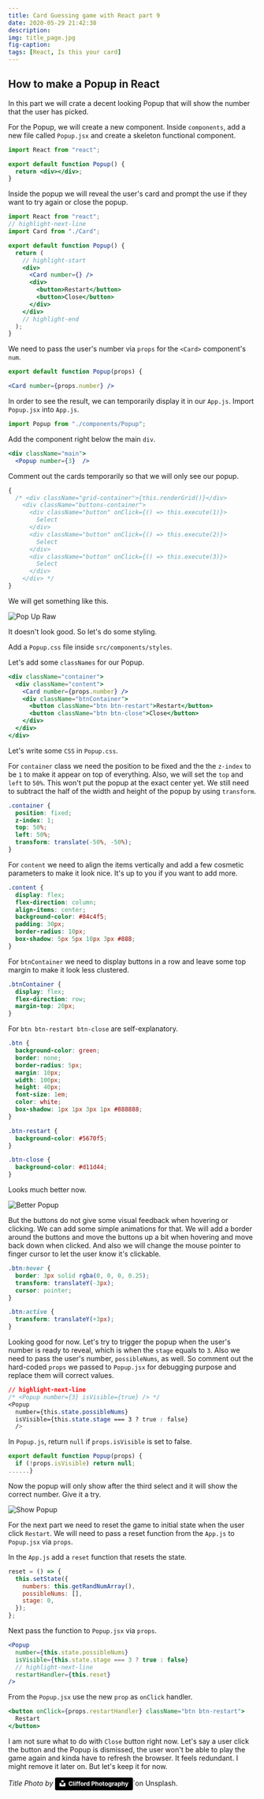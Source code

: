 ```yaml
---
title: Card Guessing game with React part 9
date: 2020-05-29 21:42:38
description:
img: title_page.jpg
fig-caption:
tags: [React, Is this your card]
---
```


## How to make a Popup in React

In this part we will crate a decent looking Popup that will show the number that the user has picked.

For the Popup, we will create a new component. Inside `components`, add a new file called `Popup.jsx` and create a skeleton functional component.

```jsx
import React from "react";

export default function Popup() {
  return <div></div>;
}
```

Inside the popup we will reveal the user's card and prompt the use if they want to try again or close the popup.

```jsx
import React from "react";
// highlight-next-line
import Card from "./Card";

export default function Popup() {
  return (
    // highlight-start
    <div>
      <Card number={} />
      <div>
        <button>Restart</button>
        <button>Close</button>
      </div>
    </div>
    // highlight-end
  );
}
```

We need to pass the user's number via `props` for the `<Card>` component's `num`.

```jsx
export default function Popup(props) {
```

```jsx
<Card number={props.number} />
```

In order to see the result, we can temporarily display it in our `App.js`. Import `Popup.jsx` into `App.js`.

```jsx
import Popup from "./components/Popup";
```

Add the component right below the main `div`.

```jsx
<div className="main">
  <Popup number={3}  />
```

Comment out the cards temporarily so that we will only see our popup.

```jsx
{
  /* <div className="grid-container">{this.renderGrid()}</div>
    <div className="buttons-container">
      <div className="button" onClick={() => this.execute(1)}>
        Select
      </div>
      <div className="button" onClick={() => this.execute(2)}>
        Select
      </div>
      <div className="button" onClick={() => this.execute(3)}>
        Select
      </div>
    </div> */
}
```

We will get something like this.

![Pop Up Raw](./pop_up_raw.png)

It doesn't look good. So let's do some styling.

Add a `Popup.css` file inside `src/components/styles`.

Let's add some `classNames` for our Popup.

```jsx
<div className="container">
  <div className="content">
    <Card number={props.number} />
    <div className="btnContainer">
      <button className="btn btn-restart">Restart</button>
      <button className="btn btn-close">Close</button>
    </div>
  </div>
</div>
```

Let's write some `CSS` in `Popup.css`.

For `container` class we need the position to be fixed and the the `z-index` to be `1` to make it appear on top of everything. Also, we will set the `top` and `left` to `50%`. This won't put the popup at the exact center yet. We still need to subtract the half of the width and height of the popup by using `transform`.

```css
.container {
  position: fixed;
  z-index: 1;
  top: 50%;
  left: 50%;
  transform: translate(-50%, -50%);
}
```

For `content` we need to align the items vertically and add a few cosmetic parameters to make it look nice. It's up to you if you want to add more.

```css
.content {
  display: flex;
  flex-direction: column;
  align-items: center;
  background-color: #84c4f5;
  padding: 30px;
  border-radius: 10px;
  box-shadow: 5px 5px 10px 3px #888;
}
```

For `btnContainer` we need to display buttons in a row and leave some top margin to make it look less clustered.

```css
.btnContainer {
  display: flex;
  flex-direction: row;
  margin-top: 20px;
}
```

For `btn btn-restart btn-close` are self-explanatory.

```css
.btn {
  background-color: green;
  border: none;
  border-radius: 5px;
  margin: 10px;
  width: 100px;
  height: 40px;
  font-size: 1em;
  color: white;
  box-shadow: 1px 1px 3px 1px #888888;
}

.btn-restart {
  background-color: #5670f5;
}

.btn-close {
  background-color: #d11d44;
}
```

Looks much better now.

![Better Popup](./better_popup.png)

But the buttons do not give some visual feedback when hovering or clicking. We can add some simple animations for that. We will add a border around the buttons and move the buttons up a bit when hovering and move back down when clicked. And also we will change the mouse pointer to finger cursor to let the user know it's clickable.

```css
.btn:hover {
  border: 3px solid rgba(0, 0, 0, 0.25);
  transform: translateY(-3px);
  cursor: pointer;
}

.btn:active {
  transform: translateY(+3px);
}
```

Looking good for now. Let's try to trigger the popup when the user's number is ready to reveal, which is when the `stage` equals to `3`. Also we need to pass the user's number, `possibleNums`, as well. So comment out the hard-coded `props` we passed to `Popup.jsx` for debugging purpose and replace them will correct values.

```css
// highlight-next-line
/* <Popup number={3} isVisible={true} /> */
<Popup
  number={this.state.possibleNums}
  isVisible={this.state.stage === 3 ? true : false}
  />
```

In `Popup.js`, return `null` if `props.isVisible` is set to false.

```jsx
export default function Popup(props) {
  if (!props.isVisible) return null;
......}
```

Now the popup will only show after the third select and it will show the correct number. Give it a try.

![Show Popup](./show_pop_up.gif)

For the next part we need to reset the game to initial state when the user click `Restart`. We will need to pass a reset function from the `App.js` to `Popup.jsx` via `props`.

In the `App.js` add a `reset` function that resets the state.

```jsx
reset = () => {
  this.setState({
    numbers: this.getRandNumArray(),
    possibleNums: [],
    stage: 0,
  });
};
```

Next pass the function to `Popup.jsx` via `props`.

```jsx
<Popup
  number={this.state.possibleNums}
  isVisible={this.state.stage === 3 ? true : false}
  // highlight-next-line
  restartHandler={this.reset}
/>
```

From the `Popup.jsx` use the new `prop` as `onClick` handler.

```jsx
<button onClick={props.restartHandler} className="btn btn-restart">
  Restart
</button>
```

I am not sure what to do with `Close` button right now. Let's say a user click the button and the Popup is dismissed, the user won't be able to play the game again and kinda have to refresh the browser. It feels redundant. I might remove it later on. But let's keep it for now.

_Title Photo by_ <a style="background-color:black;color:white;text-decoration:none;padding:4px 6px;font-family:-apple-system, BlinkMacSystemFont, &quot;San Francisco&quot;, &quot;Helvetica Neue&quot;, Helvetica, Ubuntu, Roboto, Noto, &quot;Segoe UI&quot;, Arial, sans-serif;font-size:12px;font-weight:bold;line-height:1.2;display:inline-block;border-radius:3px" href="https://unsplash.com/@cliffordgatewood?utm_medium=referral&amp;utm_campaign=photographer-credit&amp;utm_content=creditBadge" target="_blank" rel="noopener noreferrer" title="Download free do whatever you want high-resolution photos from Clifford Photography"><span style="display:inline-block;padding:2px 3px"><svg xmlns="http://www.w3.org/2000/svg" style="height:12px;width:auto;position:relative;vertical-align:middle;top:-2px;fill:white" viewBox="0 0 32 32"><title>unsplash-logo</title><path d="M10 9V0h12v9H10zm12 5h10v18H0V14h10v9h12v-9z"></path></svg></span><span style="display:inline-block;padding:2px 3px">Clifford Photography</span></a>`on Unsplash.
